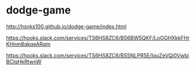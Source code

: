 # dodge-game

http://hsnks100.github.io/dodge-game/index.html


https://hooks.slack.com/services/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

https://hooks.slack.com/services/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
